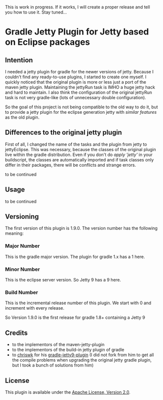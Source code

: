 This is work in progress. If it works, I will create a proper release and tell you how to use it. Stay tuned...

Gradle Jetty Plugin for Jetty based on Eclipse packages
=======================================================

Intention
---------
I needed a jetty plugin for gradle for the newer versions of jetty. Because I couldn't find any ready-to-use plugins,
I started to create one myself. I quickly noticed that the original plugin is more or less just a port of the maven
jetty plugin. Maintaining the jettyRun task is IMHO a huge jetty hack and hard to maintain. I also think the configuration
of the original jettyRun task is not very gradle-like (lots of unnecessary double configuration).

So the goal of this project is not being compatible to the old way to do it, but to provide a jetty plugin
for the eclipse generation jetty with _similar features_ as the old plugin.

Differences to the original jetty plugin
----------------------------------------
First of all, I changed the name of the tasks and the plugin from jetty to jettyEclipse. This was necessary, because
the classes of the original plugin live within the gradle distribution. Even if you don't do _apply 'jetty'_ in your
buildscript, the classes are automatically imported and if task classes only differ in their packages, there will be
conflicts and strange errors.

to be continued

Usage
-----
to be continued

Versioning
----------
The first version of this plugin is 1.9.0. The version number has the following meaning:

### Major Number
This is the gradle major version. The plugin for gradle 1.x has a 1 here.

### Minor Number
This is the eclipse server version. So Jetty 9 has a 9 here.

### Build Number
This is the incremental release number of this plugin. We start with 0 and increment with every release.

So Version 1.9.0 is the first release for gradle 1.8+ containing a Jetty 9

Credits
-------
* to the implementors of the maven-jetty-plugin
* to the implementors of the build-in jetty plugin of gradle
* to [chriswk](https://github.com/chriswk) for his [gradle-jetty9-plugin](https://github.com/chriswk/gradle-jetty9-plugin)
  (I did not fork from him to get all the compile problems when upgrading the original jetty gradle plugin,
   but I took a bunch of solutions from him)

License
-------
This plugin is available under the [Apache License, Version 2.0](http://www.apache.org/licenses/LICENSE-2.0).
